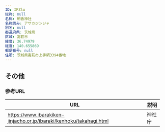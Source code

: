 ```yaml
---
ID: IPZlu
総称: null
名称: 朝香神社
名称読み: アサカジンジャ
別名: null
都道府県: 茨城県
区域: 高萩市
緯度: 36.74979
経度: 140.655869
郵便番号: null
住所: 茨城県高萩市上手網3394番地
---
```


## その他

### 参考URL

| URL                                                                 | 説明   |
| ------------------------------------------------------------------- | ------ |
| https://www.ibarakiken-jinjacho.or.jp/ibaraki/kenhoku/takahagi.html | 神社庁 |
